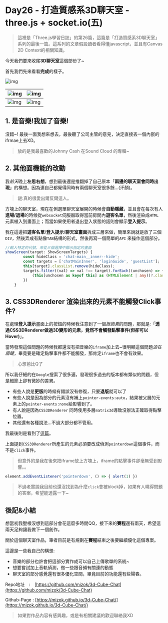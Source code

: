 # Day26 - 打造質感系3D聊天室 - three.js + socket.io(五)

> 這裡是「Three.js學習日誌」的第26篇，這篇是「打造質感系3D聊天室」系列的最後一篇。這系列的文章假設讀者看得懂javascript，並且有Canvas 2D Context的相關知識。

今天我們要來收尾**3D聊天室**這個部份了~ 

首先我們先來看看**完成**的樣子。

![img](https://i.imgur.com/O6VX7zI.gif)

| ![img](https://i.imgur.com/BkHR2JR.jpg) | ![img](https://i.imgur.com/Kh3Xu8c.jpg)  | 
|---|---|
|![img](https://i.imgur.com/T9HbPSo.jpg)|![img](https://i.imgur.com/SUlpGA5.jpg)|


## 1. 是音樂!我加了音樂!


沒錯~! 最後一面我想來想去，最後聽了公司主管的意見，決定直接丟一個內嵌的ifrmae上去XD。

> 放的是我最喜歡的Johnny Cash 在Sound Cloud 的專輯~ 



##  2. 其他面機能的改動

我*前天*晚上**左思右想**，想到最後還是推翻掉了自己原本「**兩邊的聊天室會同時出現**」的構想。因為連自己都覺得同時有兩個聊天室很多餘...(汗顏)。

> 謎:真的很愛出爾反爾這人。

方塊上的聊天室，現在在側選單聊天室展開的時候會**自動隱藏**，並且會在每次有人**進場/退場**的時候從`websocket`伺服器取得當前房間內**遊客名單**，然後渲染成`HTML`元素植入到畫面上；而當如果使用者退出登入狀態的話則會顯示**登入提示**。

我在這邊把**遊客名單**/**登入提示**/**聊天室畫面**拆成三層來做，簡單來說就是放了三個`DIV`，然後弄成有點像`TAB`結構的形式，然後再寫一個簡單的`API`
來操作這個部分。

```typescript
//輸入特定的代號，來從三個選擇中顯示指定的畫面
showScreen(target: ShowScreenTargets) {
        const hideClass = 'chat-main__inner--hide';
        const targets = ['chatMainInner', 'loginGuide', 'guestList'];
        this[target].classList.remove(hideClass);
        targets.filter((val) => val !== target).forEach((unchosen) => {
            (this[unchosen as keyof this] as (HTMLElement | any))?.classList.add(hideClass)
        })
    }
```

## 3. CSS3DRenderer 渲染出來的元素不能觸發Click事件?

在處理**登入提示**畫面上的按鈕的時候我注意到了一個*挺詭異*的問題，那就是:「**透過CSS3DRenderer做過3D變形的元素，竟然不會觸發點擊事件(但卻可以Hover)**」。

當時發現這個問題的時候我都還沒有把音樂的`iframe`加上去~很明顯這個問題*迫在眉睫*，畢竟要是確定點擊事件都不能觸發，那肯定`iframe`也不會有效果。

>心想芭比Q了

所以我仔細的在`Google`搜索了很多遍，發現很多過去的版本都有類似的問題，但是細節上卻有微妙的差異。

- 有些人說是**更版**的時候有錯誤沒有修復，只要**退版**就可以了
- 有些人說是因為部分的元素沒有補上`pointer-events:auto`，結果被父層的元素上的`pointer-events:none`給影響到了。
- 有人說是因為`CSS3DRenderer` 同時使用多層`matrix3d`導致沒辦法正確取得點擊位置。
- 其他還有各種說法...不過大部分都不管用。

我最後則是看到了[這篇](https://discourse.threejs.org/t/onclick-is-not-working-on-css3dobject/31108)。

上面提到`CSS3DRenderer`所產生的元素必須要改成偵測`pointerdown`這個事件，而不是`click`事件。

> 但意外的是我在後來把iframe放上方塊上，iframe的點擊事件卻毫無受到影響。。

```javascript
element.addEventListener('pointerdown', () => { alert(1) })
```

> 不過老實說我目前也還沒找到為什麼`click`會被block掉，如果有人曉得問題的答案，希望能透露一下~



## 後記&小結

想當初我壓根沒想到這部分會花這麼多時間QQ，接下來的**賽程**還有兩天，希望這兩天足夠讓我做下一個創作。

關於這個聊天室作品，筆者目前是有規劃在**賽程**結束之後要繼續優化這個專案。

這邊是一些我自己的構想:
- 音樂的部分也許會把這部分實作成可以自己上傳歌單的系統~
- 想要嘗試加上音軌偵測，做一些跟音頻有關連的動態
- 聊天室的部分感覺還有很多優化空間，畢竟目前的功能還有些陽春。


Repo地址　:　[https://github.com/mizok/3d-Cube-Chat](https://github.com/mizok/3d-Cube-Chat)


Github-Page :  [https://mizok.github.io/3d-Cube-Chat/](https://mizok.github.io/3d-Cube-Chat/)



> 如果對作品內容有感興趣，或是有相關建議的歡迎聯絡我XD
